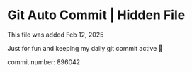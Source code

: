 # Git Auto Commit | Hidden File

This file was added Feb 12, 2025

Just for fun and keeping my daily git commit active 🤪

commit number: 896042
